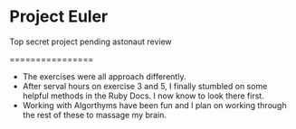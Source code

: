 # Project Euler

Top secret project pending astonaut review

================
- The exercises were all approach differently. 
- After serval hours on exercise 3 and 5, I finally stumbled on some helpful methods in the Ruby Docs. I now know to look there first.
- Working with Algorthyms have been fun and I plan on working through the rest of these to massage my brain. 
